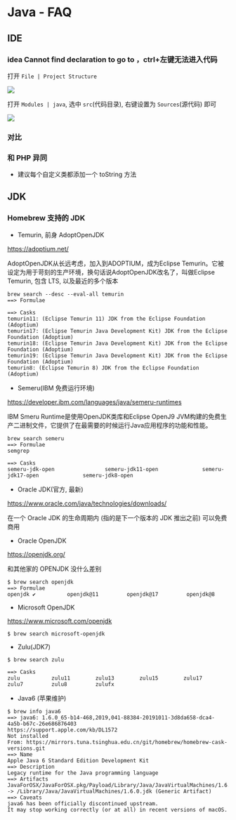 # Java - FAQ

## IDE

### idea Cannot find declaration to go to ，ctrl+左键无法进入代码

打开 `File | Project Structure`

![](https://file.wulicode.com/doc/20230510/1683698147525.png)

打开 `Modules | java`, 选中 `src`(代码目录), 右键设置为 `Sources`(源代码) 即可

![](https://file.wulicode.com/doc/20230510/1683698235271.png)

### 对比

### 和 PHP 异同

- 建议每个自定义类都添加一个 toString 方法

## JDK

### Homebrew 支持的 JDK

- Temurin, 前身 AdoptOpenJDK

https://adoptium.net/

AdoptOpenJDK从长远考虑，加入到ADOPTIUM，成为Eclipse Temurin。它被设定为用于苛刻的生产环境，换句话说AdoptOpenJDK改名了，叫做Eclipse Temurin, 包含 LTS, 以及最近的多个版本

```
brew search --desc --eval-all temurin
==> Formulae

==> Casks
temurin11: (Eclipse Temurin 11) JDK from the Eclipse Foundation (Adoptium)
temurin17: (Eclipse Temurin Java Development Kit) JDK from the Eclipse Foundation (Adoptium)
temurin18: (Eclipse Temurin Java Development Kit) JDK from the Eclipse Foundation (Adoptium)
temurin19: (Eclipse Temurin Java Development Kit) JDK from the Eclipse Foundation (Adoptium)
temurin8: (Eclipse Temurin 8) JDK from the Eclipse Foundation (Adoptium)
```

- Semeru(IBM 免费运行环境)

https://developer.ibm.com/languages/java/semeru-runtimes

IBM Smeru Runtime是使用OpenJDK类库和Eclipse OpenJ9 JVM构建的免费生产二进制文件，它提供了在最需要的时候运行Java应用程序的功能和性能。

```
brew search semeru
==> Formulae
semgrep

==> Casks
semeru-jdk-open                semeru-jdk11-open              semeru-jdk17-open              semeru-jdk8-open
```

- Oracle JDK(官方, 最新)

https://www.oracle.com/java/technologies/downloads/

在一个 Oracle JDK 的生命周期内 (指的是下一个版本的 JDK 推出之前) 可以免费商用

- Oracle OpenJDK

https://openjdk.org/

和其他家的 OPENJDK 没什么差别

```
$ brew search openjdk
==> Formulae
openjdk ✔          openjdk@11         openjdk@17         openjdk@8
```

- Microsoft OpenJDK

https://www.microsoft.com/openjdk

```
$ brew search microsoft-openjdk
```

- Zulu(JDK7)

```
$ brew search zulu

==> Casks
zulu          zulu11        zulu13        zulu15        zulu17        zulu7         zulu8         zulufx
```

- Java6 (苹果维护)

```
$ brew info java6
==> java6: 1.6.0_65-b14-468,2019,041-88384-20191011-3d8da658-dca4-4a5b-b67c-26e686876403
https://support.apple.com/kb/DL1572
Not installed
From: https://mirrors.tuna.tsinghua.edu.cn/git/homebrew/homebrew-cask-versions.git
==> Name
Apple Java 6 Standard Edition Development Kit
==> Description
Legacy runtime for the Java programming language
==> Artifacts
JavaForOSX/JavaForOSX.pkg/Payload/Library/Java/JavaVirtualMachines/1.6.0.jdk -> /Library/Java/JavaVirtualMachines/1.6.0.jdk (Generic Artifact)
==> Caveats
java6 has been officially discontinued upstream.
It may stop working correctly (or at all) in recent versions of macOS.
```